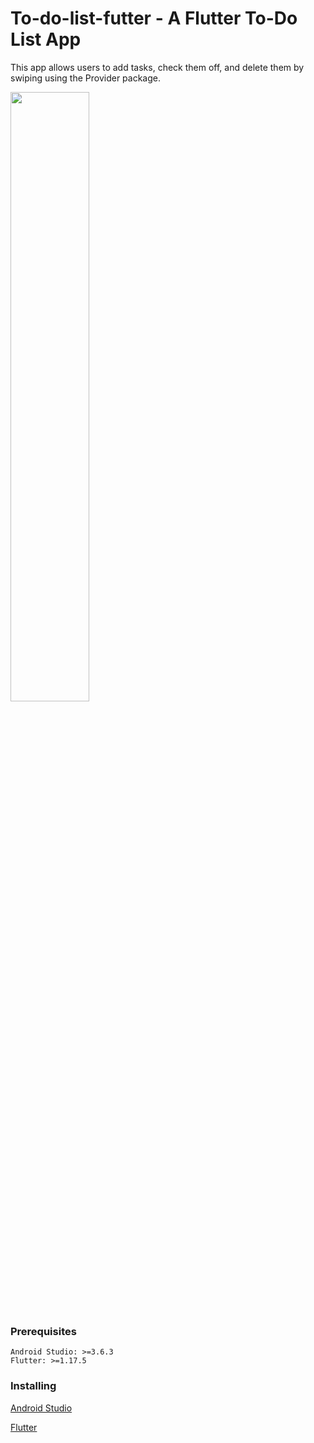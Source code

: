# To-do-list-futter - A Flutter To-Do List App

This app allows users to add tasks, check them off, and delete them by swiping using the Provider package.

<img src="https://imgflip.com/embed/5jc9z6" width="50%"/>
  
### Prerequisites

```
Android Studio: >=3.6.3
Flutter: >=1.17.5
```
### Installing

[Android Studio](https://developer.android.com/studio)

[Flutter](https://flutter.dev/docs/get-started/install)

